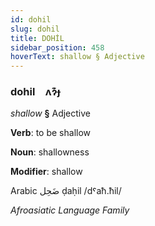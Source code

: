 ```yaml
---
id: dohil
slug: dohil
title: DOHİL
sidebar_position: 458
hoverText: shallow § Adjective
---
```


### dohil&emsp;<span kind="abugida">ʌɂ͊ɟ</span>

*shallow* **§** Adjective

**Verb**: to be shallow

**Noun**: shallowness

**Modifier**: shallow

Arabic ضَحِل ḍaḥil /dˤaħ.ħil/

*Afroasiatic Language Family*